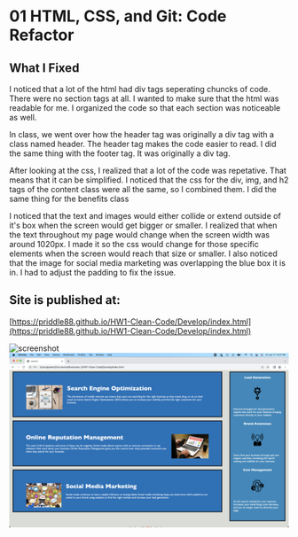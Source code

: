 # 01 HTML, CSS, and Git: Code Refactor

## What I Fixed

I noticed that a lot of the html had div tags seperating chuncks of code. There were no section tags at all. I wanted to make sure that the html was readable for me. I organized the code so that each section was noticeable as well.

In class, we went over how the header tag was originally a div tag with a class named header. The header tag makes the code easier to read. I did the same thing with the footer tag. It was originally a div tag.

After looking at the css, I realized that a lot of the code was repetative. That means that it can be simplified. I noticed that the css for the div, img, and h2 tags of the content class were all the same, so I combined them. I did the same thing for the benefits class

I noticed that the text and images would either collide or extend outside of it's box when the screen would get bigger or smaller. I realized that when the text throughout my page would change when the screen width was around 1020px. I made it so the css would change for those specific elements when the screen would reach that size or smaller. I also noticed that the image for social media marketing was overlapping the blue box it is in. I had to adjust the padding to fix the issue.

## Site is published at:
[https://priddle88.github.io/HW1-Clean-Code/Develop/index.html](https://priddle88.github.io/HW1-Clean-Code/Develop/index.html)

![screenshot](Develop/assets/images/Screen%20Shot%202022-06-17%20at%209.27.19%20PM.png)
![screenshot](Develop/assets/images/Screen%20Shot%202022-06-17%20at%209.27.32%20PM.png)
